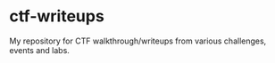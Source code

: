 # ctf-writeups
My repository for CTF walkthrough/writeups from various challenges, events and labs. 
